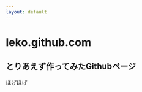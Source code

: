 ```yaml
---
layout: default
---
```


# leko.github.com

とりあえず作ってみたGithubページ
----------------------------------------

ほげほげ
